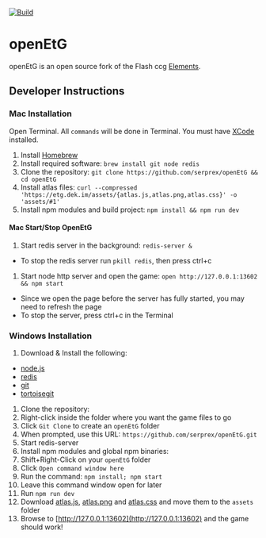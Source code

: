 [![Build](https://travis-ci.org/serprex/openEtG.svg?branch=master)](https://travis-ci.org/serprex/openEtG)

# openEtG

openEtG is an open source fork of the Flash ccg [Elements](http://elementsthegame.com).

## Developer Instructions

### Mac Installation

Open Terminal. All `commands` will be done in Terminal. You must have [XCode](https://developer.apple.com/xcode) installed.

1. Install [Homebrew](https://brew.sh)
1. Install required software: `brew install git node redis`
1. Clone the repository: `git clone https://github.com/serprex/openEtG && cd openEtG`
1. Install atlas files: `curl --compressed 'https://etg.dek.im/assets/{atlas.js,atlas.png,atlas.css}' -o 'assets/#1'`
1. Install npm modules and build project: `npm install && npm run dev`

#### Mac Start/Stop OpenEtG

1. Start redis server in the background: `redis-server &`
  * To stop the redis server run `pkill redis`, then press ctrl+c
1. Start node http server and open the game: `open http://127.0.0.1:13602 && npm start`
  * Since we open the page before the server has fully started, you may need to refresh the page
  * To stop the server, press ctrl+c in the Terminal

### Windows Installation

1. Download & Install the following:
  * [node.js](https://nodejs.org)
  * [redis](https://github.com/MSOpenTech/redis/releases)
  * [git](https://git-scm.com/download/win)
  * [tortoisegit](https://tortoisegit.org)
1. Clone the repository:
  1. Right-click inside the folder where you want the game files to go
  1. Click `Git Clone` to create an `openEtG` folder
  1. When prompted, use this URL: `https://github.com/serprex/openEtG.git`
1. Start redis-server
1. Install npm modules and global npm binaries:
  1. Shift+Right-Click on your `openEtG` folder
  1. Click `Open command window here`
  1. Run the command: `npm install; npm start`
  1. Leave this command window open for later
  1. Run `npm run dev`
  1. Download [atlas.js](https://etg.dek.im/assets/atlas.js), [atlas.png](https://etg.dek.im/assets/atlas.png) and [atlas.css](https://etg.dek.im/assets/atlas.css) and move them to the `assets` folder
1. Browse to [http://127.0.0.1:13602](http://127.0.0.1:13602) and the game should work!
